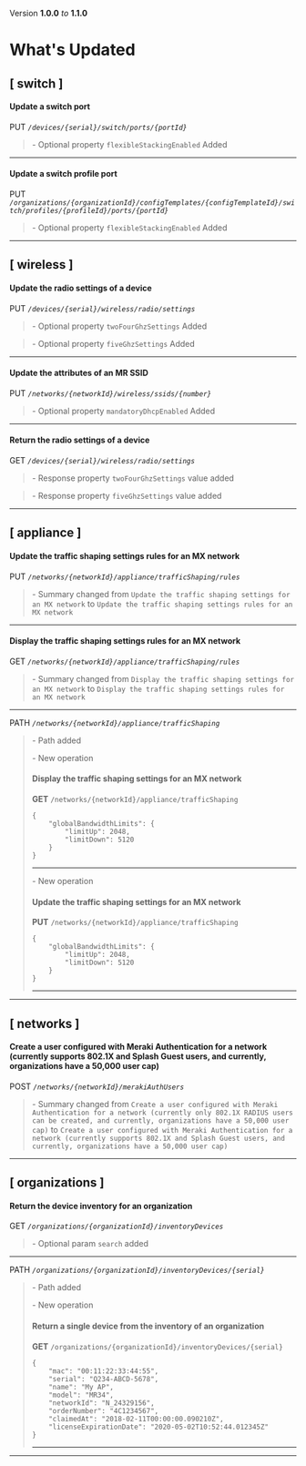 Version **1.0.0** _to_ **1.1.0**

What's Updated
==============

\[ switch \]
------------

#### Update a switch port

PUT _`/devices/{serial}/switch/ports/{portId}`_

> \- Optional property `flexibleStackingEnabled` Added

* * *

#### Update a switch profile port

PUT _`/organizations/{organizationId}/configTemplates/{configTemplateId}/switch/profiles/{profileId}/ports/{portId}`_

> \- Optional property `flexibleStackingEnabled` Added

* * *

\[ wireless \]
--------------

#### Update the radio settings of a device

PUT _`/devices/{serial}/wireless/radio/settings`_

> \- Optional property `twoFourGhzSettings` Added

> \- Optional property `fiveGhzSettings` Added

* * *

#### Update the attributes of an MR SSID

PUT _`/networks/{networkId}/wireless/ssids/{number}`_

> \- Optional property `mandatoryDhcpEnabled` Added

* * *

#### Return the radio settings of a device

GET _`/devices/{serial}/wireless/radio/settings`_

> \- Response property `twoFourGhzSettings` value added

> \- Response property `fiveGhzSettings` value added

* * *

\[ appliance \]
---------------

#### Update the traffic shaping settings rules for an MX network

PUT _`/networks/{networkId}/appliance/trafficShaping/rules`_

> \- Summary changed from `Update the traffic shaping settings for an MX network` to `Update the traffic shaping settings rules for an MX network`

* * *

#### Display the traffic shaping settings rules for an MX network

GET _`/networks/{networkId}/appliance/trafficShaping/rules`_

> \- Summary changed from `Display the traffic shaping settings for an MX network` to `Display the traffic shaping settings rules for an MX network`

* * *

PATH _`/networks/{networkId}/appliance/trafficShaping`_

> \- Path added  
>   
> \- New operation
> 
> #### Display the traffic shaping settings for an MX network
> 
> **GET** `/networks/{networkId}/appliance/trafficShaping`  
> 
>     {
>         "globalBandwidthLimits": {
>             "limitUp": 2048,
>             "limitDown": 5120
>         }
>     }
> 
> * * *
> 
>   
> \- New operation
> 
> #### Update the traffic shaping settings for an MX network
> 
> **PUT** `/networks/{networkId}/appliance/trafficShaping`  
> 
>     {
>         "globalBandwidthLimits": {
>             "limitUp": 2048,
>             "limitDown": 5120
>         }
>     }
> 
> * * *

* * *

\[ networks \]
--------------

#### Create a user configured with Meraki Authentication for a network (currently supports 802.1X and Splash Guest users, and currently, organizations have a 50,000 user cap)

POST _`/networks/{networkId}/merakiAuthUsers`_

> \- Summary changed from `Create a user configured with Meraki Authentication for a network (currently only 802.1X RADIUS users can be created, and currently, organizations have a 50,000 user cap)` to `Create a user configured with Meraki Authentication for a network (currently supports 802.1X and Splash Guest users, and currently, organizations have a 50,000 user cap)`

* * *

\[ organizations \]
-------------------

#### Return the device inventory for an organization

GET _`/organizations/{organizationId}/inventoryDevices`_

> \- Optional param `search` added

* * *

PATH _`/organizations/{organizationId}/inventoryDevices/{serial}`_

> \- Path added  
>   
> \- New operation
> 
> #### Return a single device from the inventory of an organization
> 
> **GET** `/organizations/{organizationId}/inventoryDevices/{serial}`  
> 
>     {
>         "mac": "00:11:22:33:44:55",
>         "serial": "Q234-ABCD-5678",
>         "name": "My AP",
>         "model": "MR34",
>         "networkId": "N_24329156",
>         "orderNumber": "4C1234567",
>         "claimedAt": "2018-02-11T00:00:00.090210Z",
>         "licenseExpirationDate": "2020-05-02T10:52:44.012345Z"
>     }
> 
> * * *

* * *